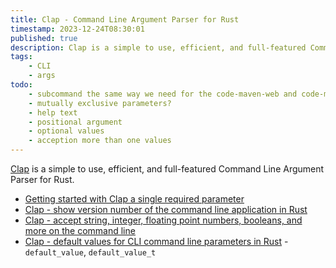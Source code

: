 ```yaml
---
title: Clap - Command Line Argument Parser for Rust
timestamp: 2023-12-24T08:30:01
published: true
description: Clap is a simple to use, efficient, and full-featured Command Line Argument Parser for Rustlang.
tags:
    - CLI
    - args
todo:
    - subcommand the same way we need for the code-maven-web and code-maven-sendgrid that have different options
    - mutually exclusive parameters?
    - help text
    - positional argument
    - optional values
    - acception more than one values
---
```


[Clap](https://crates.io/crates/clap) is a simple to use, efficient, and full-featured Command Line Argument Parser for Rust.

* [Getting started with Clap a single required parameter](/clap-simple)
* [Clap - show version number of the command line application in Rust](/clap-show-version-number)
* [Clap - accept string, integer, floating point numbers, booleans, and more on the command line](/clap-strings-numbers-float)
* [Clap - default values for CLI command line parameters in Rust](/clap-default-values) - `default_value`, `default_value_t`
